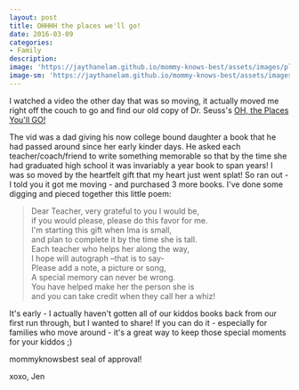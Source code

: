 ```yaml
---
layout: post
title: OHHHH the places we'll go!
date: 2016-03-09
categories:
- Family
description:
image: 'https://jaythanelam.github.io/mommy-knows-best/assets/images/places-youll-go.jpg'
image-sm: 'https://jaythanelam.github.io/mommy-knows-best/assets/images/places-youll-go.jpg'
---
```


I watched a video the other day that was so moving, it actually moved me right off the couch to go and find our old copy of Dr. Seuss's <a href="http://www.amazon.com/Oh-Places-Youll-Dr-Seuss/dp/0679805273/ref=sr_1_1?ie=UTF8&amp;qid=1457548644&amp;sr=8-1&amp;keywords=oh+the+places+you%27ll+go+by+dr.+seuss">OH, the Places You'll GO!</a>

The vid was a dad giving his now college bound daughter a book that he had passed around since her early kinder days. He asked each teacher/coach/friend to write something memorable so that by the time she had graduated high school it was invariably a year book to span years! I was so moved by the heartfelt gift that my heart just went splat! So ran out - I told you it got me moving - and purchased 3 more books. I've done some digging and pieced together this little poem:

> Dear Teacher, very grateful to you I would be,<br />
if you would please, please do this favor for me.<br />
I'm starting this gift when Ima is small,<br />
and plan to complete it by the time she is tall.<br />
Each teacher who helps her along the way,<br />
I hope will autograph –that is to say-<br />
Please add a note, a picture or song,<br />
A special memory can never be wrong.<br />
You have helped make her the person she is<br />
and you can take credit when they call her a whiz!

It's early - I actually haven't gotten all of our kiddos books back from our first run through, but I wanted to share! If you can do it - especially for families who move around - it's a great way to keep those special moments for your kiddos ;)

mommyknowsbest seal of approval!

xoxo,
Jen
